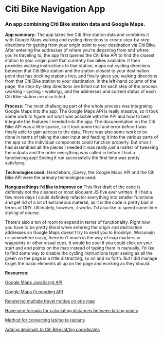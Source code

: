 # Citi Bike Navigation App
### An app combining Citi Bike station data and Google Maps.

**App summary:**
The app takes live Citi Bike station data and combines it with Google Maps walking and cycling directions
to create step-by-step directions for getting from your origin point to your destination via Citi Bike. After entering the addresses of where you're departing from and where you're traveling to, the app first queries the Citi Bike API to find the closest station to your origin point that currently has bikes available. It then provides walking instructions to that station, maps out cycling directions between that Citi Bike station and the station closest to your destination point that has docking stations free, and finally gives you walking directions from that Citi Bike station to your destination. In the left-hand column of the page, the step-by-step directions are listed out for each step of the process (walking - cycling - walking), and the addresses and current status of each Citi Bike station are also listed.

**Process:**
The most challenging part of the whole process was integrating Google Maps into the app. The Google Maps API is really massive, so it took some work to figure out what was possible with the API and how to best integrate the features I needed into the app. The documentation on the Citi Bike API was a little sparse, so it took some trial and error before I was finally able to gain access to the data. There was also some work to be done in terms of taking the user input and feeding it into the various parts of the app so the individual components could function properly. But once I had assembled all the pieces I needed it was really just a matter of tweaking the outputs and the order everything was called in before I had a functioning app! Seeing it run successfully the first time was pretty satisfying.

**Technologies used:**
Handlebars, jQuery, the Google Maps API and the Citi Bike API were the primary technologies used.

**Hangups/things I'd like to improve on**
This first draft of the code is definitely not the cleanest or most eloquent JS I've ever written. If I had a few more days I could definitely refactor everything into smaller functions and get rid of a lot of extraneous material; as it is the code is pretty bad in terms of DRY. Ultimately, however, it works. I'd also like to spend some time styling of course.

There's also a ton of room to expand in terms of functionality. Right now you have to be pretty literal when entering the origin and destination addresses so Google Maps doesn't try to send you to Brooklyn, Wisconsin or somewhere crazy, there isn't much in the way of map markers or waypoints or other visual cues, it would be cool if you could click on your start and end points on the map instead of typing them in manually, I'd like to find some way to disable the cycling instructions layer seeing as all the green on the page is a little distracting, so on and so forth. But I did manage to get the basic elements all up on the page and working as they should.

**Resources:**

[Google Maps JavaScript API](https://developers.google.com/maps/documentation/javascript/?hl=en_US)

[Google Maps Geocoding API](https://developers.google.com/maps/documentation/geocoding/intro?hl=en_US)

[Rendering multiple travel modes on one map](http://stackoverflow.com/questions/22922856/multiple-travel-modes-to-render-one-map-using-google-maps-api)

[Haversine formula for calculating distances between lat/lng points](http://www.movable-type.co.uk/scripts/latlong.html)

[Method for converting lat/lng to radians](http://stackoverflow.com/questions/5260423/torad-javascript-function-throwing-error)

[Adding decimals to Citi Bike lat/lng coordinates](http://stackoverflow.com/questions/4364881/inserting-string-at-position-x-of-another-string)
